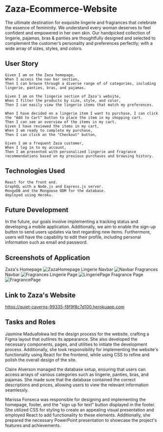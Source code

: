 # Zaza-Ecommerce-Website

The ultimate destination for exquisite lingerie and fragrances that celebrate the essence of femininity. 
We understand every woman deserves to feel confident and empowered in her own skin. Our handpicked collection of lingerie, pajamas, bras & panties are thoughtfully designed and selected to complement the customer’s personality and preferences perfectly; with a wide array of sizes, styles, and colors. 


## User Story 
```
Given I am on the Zaza homepage,
When I access the nav bar section,
Then I can browse through a diverse range of of categories, including lingerie, panties, bras, and pajamas.

Given I am on the lingerie section of Zaza's website,
When I filter the products by size, style, and color,
Then I can easily view the lingerie items that match my preferences.

When I have decided on a lingerie item I want to purchase, I can click the "Add to Cart" button to place the item in my shopping cart.
Then I can see an overview of the items in my cart.
Given I have reviewed the items in my cart,
When I am ready to complete my purchase,
Then I can click on the "Checkout" button,

Given I am a frequent Zaza customer,
When I log in to my account,
Then I am presented with personalized lingerie and fragrance recommendations based on my previous purchases and browsing history.
```

## Technologies Used 
```
React for the front end.
GraphQL with a Node.js and Express.js server.
MongoDB and the Mongoose ODM for the database.
deployed using Heroku.
```

## Future Development 
In the future, our goals involve implementing a tracking status and developing a mobile application. Additionally, we aim to enable the sign-up button to send users updates via text regarding new items. Furthermore, users will have the capability to edit their profile, including personal information such as email and password.


## Screenshots of Application 
Zaza's Homepage 
![ZazaHomepage](https://res.cloudinary.com/dkbpdyz0z/image/upload/v1691630475/ZAZA%20Website/Screenshot_2023-08-09_at_8.14.19_PM_mudq5z.png) 
Lingerie Navbar 
![Navbar](https://res.cloudinary.com/dkbpdyz0z/image/upload/v1691630539/ZAZA%20Website/Screenshot_2023-08-09_at_8.16.30_PM_flyecr.png)
Fragrances Navbar
![Fragrances](https://res.cloudinary.com/dkbpdyz0z/image/upload/v1691630504/ZAZA%20Website/Screenshot_2023-08-09_at_8.15.09_PM_of3xo7.png)
Lingerie Page 
![LingeriePage](https://res.cloudinary.com/dkbpdyz0z/image/upload/v1691630595/ZAZA%20Website/Screenshot_2023-08-09_at_8.16.45_PM_r2evv5.png)
Fragrance Page 
![FragrancePage](https://res.cloudinary.com/dkbpdyz0z/image/upload/v1691630627/ZAZA%20Website/Screenshot_2023-08-09_at_8.17.10_PM_s2yhu0.png)


## Link to Zaza's Website 
https://quiet-caverns-99335-f8f9f8c7d100.herokuapp.com
## Tasks and Roles 

Jasmine Maduafokwa led the design process for the website, crafting a Figma layout that outlines its appearance. She also developed the necessary components, pages, and utilities to initiate the development process. Additionally, she took responsibility for implementing the website's functionality using React for the frontend, while using CSS to refine and polish the overall design of the site. 

Claire Alverson managed the database setup, ensuring that users can access arrays of various categories such as lingerie, panties, bras, and pajamas. She made sure that the database contained the correct descriptions and prices, allowing users to view the relevant information seamlessly.

Marissa Fonseca was responsible for designing and implementing the homepage, footer, and the "sign up for text" button displayed in the footer. She utilized CSS for styling to create an appealing visual presentation and employed React to add functionality to these elements. Additionally, she prepared the necessary PowerPoint presentation to showcase the project's features and achievements.
